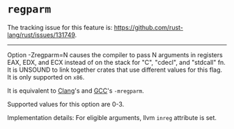 # `regparm`

The tracking issue for this feature is: https://github.com/rust-lang/rust/issues/131749.

------------------------

Option -Zregparm=N causes the compiler to pass N arguments
in registers EAX, EDX, and ECX instead of on the stack for "C", "cdecl", and "stdcall" fn.
It is UNSOUND to link together crates that use different values for this flag.
It is only supported on `x86`.

It is equivalent to [Clang]'s and [GCC]'s `-mregparm`.

Supported values for this option are 0-3.

[Clang]: https://clang.llvm.org/docs/ClangCommandLineReference.html#cmdoption-clang-mregparm
[GCC]: https://gcc.gnu.org/onlinedocs/gcc/x86-Function-Attributes.html#index-regparm-function-attribute_002c-x86

Implementation details:
For eligible arguments, llvm `inreg` attribute is set.
